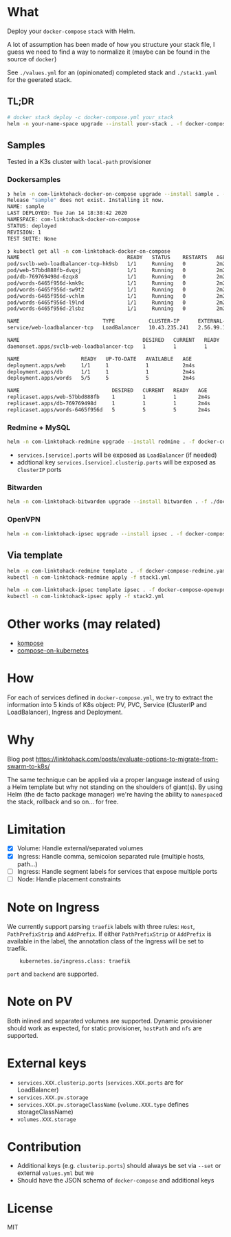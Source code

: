 # What
Deploy your `docker-compose` `stack` with Helm.

A lot of assumption has been made of how you structure your stack file, I guess we need to find a way to normalize it (maybe can be found in the source of `docker`)

See `./values.yml` for an (opinionated) completed stack and `./stack1.yaml` for the geerated stack.

## TL;DR
```sh
# docker stack deploy -c docker-compose.yml your_stack
helm -n your-name-space upgrade --install your-stack . -f docker-compose.yml
```

## Samples
Tested in a K3s cluster with `local-path` provisioner

### Dockersamples
```sh
❯ helm -n com-linktohack-docker-on-compose upgrade --install sample . -f docker-compose-dockersamples.yaml
Release "sample" does not exist. Installing it now.
NAME: sample
LAST DEPLOYED: Tue Jan 14 18:38:42 2020
NAMESPACE: com-linktohack-docker-on-compose
STATUS: deployed
REVISION: 1
TEST SUITE: None

❯ kubectl get all -n com-linktohack-docker-on-compose                                                                                                                                                                                                     stack/git/master 
NAME                                   READY   STATUS    RESTARTS   AGE
pod/svclb-web-loadbalancer-tcp-hk9sb   1/1     Running   0          2m2s
pod/web-57bbd888fb-dvqxj               1/1     Running   0          2m2s
pod/db-769769498d-6zqx8                1/1     Running   0          2m2s
pod/words-6465f956d-kmk9c              1/1     Running   0          2m2s
pod/words-6465f956d-sw9t2              1/1     Running   0          2m2s
pod/words-6465f956d-vchlm              1/1     Running   0          2m2s
pod/words-6465f956d-l9lnd              1/1     Running   0          2m2s
pod/words-6465f956d-2lsbz              1/1     Running   0          2m2s

NAME                           TYPE           CLUSTER-IP      EXTERNAL-IP   PORT(S)           AGE
service/web-loadbalancer-tcp   LoadBalancer   10.43.235.241   2.56.99.175   33000:31908/TCP   2m4s

NAME                                        DESIRED   CURRENT   READY   UP-TO-DATE   AVAILABLE   NODE SELECTOR   AGE
daemonset.apps/svclb-web-loadbalancer-tcp   1         1         1       1            1           <none>          2m4s

NAME                    READY   UP-TO-DATE   AVAILABLE   AGE
deployment.apps/web     1/1     1            1           2m4s
deployment.apps/db      1/1     1            1           2m4s
deployment.apps/words   5/5     5            5           2m4s

NAME                              DESIRED   CURRENT   READY   AGE
replicaset.apps/web-57bbd888fb    1         1         1       2m4s
replicaset.apps/db-769769498d     1         1         1       2m4s
replicaset.apps/words-6465f956d   5         5         5       2m4s
```

### Redmine + MySQL
```sh
helm -n com-linktohack-redmine upgrade --install redmine . -f docker-compose-redmine.yaml --set services.db.clusterip.ports={3306:3306},services.db.ports={3306:3306}
```

- `services.[service].ports` will be exposed as `LoadBalancer` (if needed)
- addtional key `services.[service].clusterip.ports` will be exposed as `ClusterIP` ports

### Bitwarden
```sh   
helm -n com-linktohack-bitwarden upgrade --install bitwarden . -f ./docker-compose-bitwarden.yaml
```

### OpenVPN
```sh
helm -n com-linktohack-ipsec upgrade --install ipsec . -f docker-compose-openvpn.yaml   
```

## Via template
```sh
helm -n com-linktohack-redmine template . -f docker-compose-redmine.yaml --set services.db.clusterip.ports={3306:3306},services.db.ports={3306:3306} > stack1.yml
kubectl -n com-linktohack-redmine apply -f stack1.yml
```

```sh
helm -n com-linktohack-ipsec template ipsec . -f docker-compose-openvpn.yaml --set services.openvpn-as.pv.storage=1Gi > stack2.yaml  
kubectl -n com-linktohack-ipsec apply -f stack2.yml

```

# Other works (may related)
- [kompose](https://github.com/kubernetes/kompose)
- [compose-on-kubernetes](https://github.com/docker/compose-on-kubernetes)

# How
For each of services defined in `docker-compose.yml`, we try to extract the information into 5 kinds of K8s object: PV, PVC, Service (ClusterIP and LoadBalancer), Ingress and Deployment.

# Why
Blog post https://linktohack.com/posts/evaluate-options-to-migrate-from-swarm-to-k8s/

The same technique can be applied via a proper language instead of using a Helm template but why not standing on the shoulders of giant(s). By using Helm (the de facto package manager) we're having the ability to `namespace`d the stack, rollback and so on... for free.

# Limitation
- [X] Volume: Handle external/separated volumes
- [X] Ingress: Handle comma, semicolon separated rule (multiple hosts, path...)
- [ ] Ingress: Handle segment labels for services that expose multiple ports
- [ ] Node: Handle placement constraints

# Note on Ingress
We currently support parsing `traefik` labels with three rules: `Host`, `PathPrefixStrip` and `AddPrefix`.
If either `PathPrefixStrip` or `AddPrefix` is available in the label, the annotation class of the Ingress will be set to traefik.
```
    kubernetes.io/ingress.class: traefik
```

`port` and `backend` are supported.

# Note on PV
Both inlined and separated volumes are supported. Dynamic provisioner should work as expected, for static provisioner, `hostPath` and `nfs` are supported.

# External keys
- `services.XXX.clusterip.ports` (`services.XXX.ports` are for LoadBalancer)
- `services.XXX.pv.storage`
- `services.XXX.pv.storageClassName` (`volume.XXX.type` defines storageClassName)
- `volumes.XXX.storage` 

# Contribution
- Additional keys (e.g. `clusterip.ports`) should always be set via `--set` or external `values.yml` but we
- Should have the JSON schema of `docker-compose` and additional keys

# License
MIT